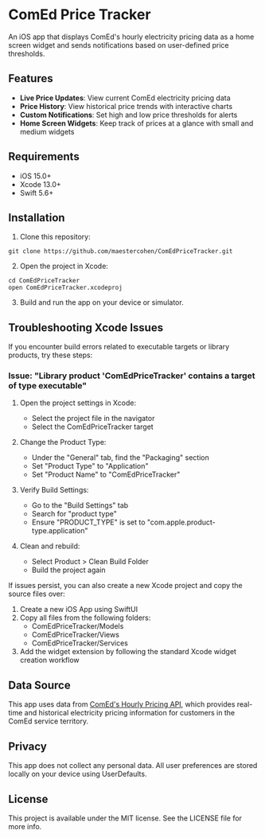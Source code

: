 # ComEd Price Tracker

An iOS app that displays ComEd's hourly electricity pricing data as a home screen widget and sends notifications based on user-defined price thresholds.

## Features

- **Live Price Updates**: View current ComEd electricity pricing data
- **Price History**: View historical price trends with interactive charts
- **Custom Notifications**: Set high and low price thresholds for alerts
- **Home Screen Widgets**: Keep track of prices at a glance with small and medium widgets

## Requirements

- iOS 15.0+
- Xcode 13.0+
- Swift 5.6+

## Installation

1. Clone this repository:
```
git clone https://github.com/maestercohen/ComEdPriceTracker.git
```

2. Open the project in Xcode:
```
cd ComEdPriceTracker
open ComEdPriceTracker.xcodeproj
```

3. Build and run the app on your device or simulator.

## Troubleshooting Xcode Issues

If you encounter build errors related to executable targets or library products, try these steps:

### Issue: "Library product 'ComEdPriceTracker' contains a target of type executable"

1. Open the project settings in Xcode:
   - Select the project file in the navigator
   - Select the ComEdPriceTracker target

2. Change the Product Type:
   - Under the "General" tab, find the "Packaging" section
   - Set "Product Type" to "Application" 
   - Set "Product Name" to "ComEdPriceTracker"

3. Verify Build Settings:
   - Go to the "Build Settings" tab
   - Search for "product type"
   - Ensure "PRODUCT_TYPE" is set to "com.apple.product-type.application"

4. Clean and rebuild:
   - Select Product > Clean Build Folder
   - Build the project again

If issues persist, you can also create a new Xcode project and copy the source files over:

1. Create a new iOS App using SwiftUI
2. Copy all files from the following folders:
   - ComEdPriceTracker/Models
   - ComEdPriceTracker/Views
   - ComEdPriceTracker/Services
3. Add the widget extension by following the standard Xcode widget creation workflow

## Data Source

This app uses data from [ComEd's Hourly Pricing API](https://hourlypricing.comed.com/live-prices/), which provides real-time and historical electricity pricing information for customers in the ComEd service territory.

## Privacy

This app does not collect any personal data. All user preferences are stored locally on your device using UserDefaults.

## License

This project is available under the MIT license. See the LICENSE file for more info.
